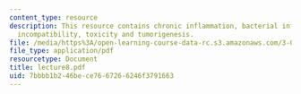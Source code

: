 ```yaml
---
content_type: resource
description: This resource contains chronic inflammation, bacterial infection, blood
  incompatibility, toxicity and tumorigenesis.
file: /media/https%3A/open-learning-course-data-rc.s3.amazonaws.com/3-051j-materials-for-biomedical-applications-spring-2006/7bbbb1b246bece7667266246f3791663_lecture8.pdf
file_type: application/pdf
resourcetype: Document
title: lecture8.pdf
uid: 7bbbb1b2-46be-ce76-6726-6246f3791663
---
```

